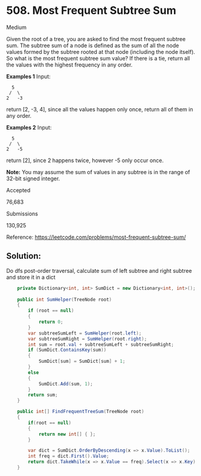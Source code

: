 # 508. Most Frequent Subtree Sum

Medium

Given the root of a tree, you are asked to find the most frequent subtree sum. The subtree sum of a node is defined as the sum of all the node values formed by the subtree rooted at that node (including the node itself). So what is the most frequent subtree sum value? If there is a tie, return all the values with the highest frequency in any order.

**Examples 1**
Input:

```
  5
 /  \
2   -3
```

return [2, -3, 4], since all the values happen only once, return all of them in any order.



**Examples 2**
Input:

```
  5
 /  \
2   -5
```

return [2], since 2 happens twice, however -5 only occur once.



**Note:** You may assume the sum of values in any subtree is in the range of 32-bit signed integer.

Accepted

76,683

Submissions

130,925

Reference: https://leetcode.com/problems/most-frequent-subtree-sum/

## Solution:

Do dfs post-order traversal, calculate sum of left subtree and right subtree and store it in a dict

```c#
    private Dictionary<int, int> SumDict = new Dictionary<int, int>();
    
    public int SumHelper(TreeNode root)
    {
        if (root == null)
        {
            return 0;
        }
        var subtreeSumLeft = SumHelper(root.left);
        var subtreeSumRight = SumHelper(root.right);
        int sum = root.val + subtreeSumLeft + subtreeSumRight;
        if (SumDict.ContainsKey(sum))
        {
            SumDict[sum] = SumDict[sum] + 1;
        }
        else
        {
            SumDict.Add(sum, 1);
        }
        return sum;
    }

    public int[] FindFrequentTreeSum(TreeNode root)
    {
        if(root == null)
        {
            return new int[] { };
        }

        var dict = SumDict.OrderByDescending(x => x.Value).ToList();
        int freq = dict.First().Value;
        return dict.TakeWhile(x => x.Value == freq).Select(x => x.Key).ToArray();
    }
```
